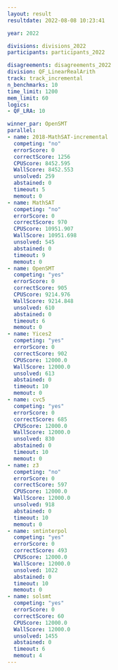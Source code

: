```yaml
---
layout: result
resultdate: 2022-08-08 10:23:41

year: 2022

divisions: divisions_2022
participants: participants_2022

disagreements: disagreements_2022
division: QF_LinearRealArith
track: track_incremental
n_benchmarks: 10
time_limit: 1200
mem_limit: 60
logics:
- QF_LRA: 10

winner_par: OpenSMT
parallel:
- name: 2018-MathSAT-incremental
  competing: "no"
  errorScore: 0
  correctScore: 1256
  CPUScore: 8452.595
  WallScore: 8452.553
  unsolved: 259
  abstained: 0
  timeout: 5
  memout: 0
- name: MathSAT
  competing: "no"
  errorScore: 0
  correctScore: 970
  CPUScore: 10951.907
  WallScore: 10951.698
  unsolved: 545
  abstained: 0
  timeout: 9
  memout: 0
- name: OpenSMT
  competing: "yes"
  errorScore: 0
  correctScore: 905
  CPUScore: 9214.976
  WallScore: 9214.848
  unsolved: 610
  abstained: 0
  timeout: 6
  memout: 0
- name: Yices2
  competing: "yes"
  errorScore: 0
  correctScore: 902
  CPUScore: 12000.0
  WallScore: 12000.0
  unsolved: 613
  abstained: 0
  timeout: 10
  memout: 0
- name: cvc5
  competing: "yes"
  errorScore: 0
  correctScore: 685
  CPUScore: 12000.0
  WallScore: 12000.0
  unsolved: 830
  abstained: 0
  timeout: 10
  memout: 0
- name: z3
  competing: "no"
  errorScore: 0
  correctScore: 597
  CPUScore: 12000.0
  WallScore: 12000.0
  unsolved: 918
  abstained: 0
  timeout: 10
  memout: 0
- name: smtinterpol
  competing: "yes"
  errorScore: 0
  correctScore: 493
  CPUScore: 12000.0
  WallScore: 12000.0
  unsolved: 1022
  abstained: 0
  timeout: 10
  memout: 0
- name: solsmt
  competing: "yes"
  errorScore: 0
  correctScore: 60
  CPUScore: 12000.0
  WallScore: 12000.0
  unsolved: 1455
  abstained: 0
  timeout: 6
  memout: 4
---
```

